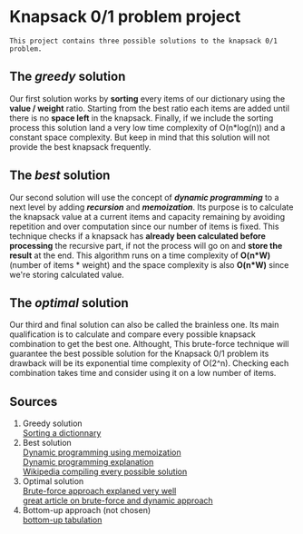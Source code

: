 # Knapsack 0/1 problem project

`This project contains three possible solutions to the knapsack 0/1 problem.` <br>
 

## The *greedy* solution 

Our first solution works by __sorting__ every items of our dictionary using the __value / weight__ ratio. Starting from the best ratio each items are added until there is no __space left__ in the knapsack. Finally, if we include the sorting process this solution land a very low time complexity of O(n*log(n)) and a constant space complexity. But keep in mind that this solution will not provide the best knapsack frequently.

## The *best* solution
Our second solution will use the concept of __*dynamic programming*__ to a next level by adding __*recursion*__  and __*memoization*__. Its purpose is to calculate the knapsack value at a current items and capacity remaining by avoiding repetition and over computation since our number of items is fixed. This technique checks if a knapsack has __already been calculated before processing__ the recursive part, if not the process will go on and __store the result__ at the end. This algorithm runs on a time complexity of __O(n*W)__ (number of items * weight) and the space complexity is also  __O(n*W)__ since we're storing calculated value.    

## The *optimal* solution
Our third and final solution can also be called the brainless one. Its main qualification is to calculate and compare every possible knapsack combination to get the best one. Althought, This brute-force technique will guarantee the best possible solution for the Knapsack 0/1 problem its drawback will be its exponential time complexity of O(2^n). Checking each combination takes time and consider using it on a low number of items.

## Sources

1. Greedy solution <br>
[Sorting a dictionnary](https://stackoverflow.com/a/613218)
1. Best solution <br>
[Dynamic programming using memoization](https://youtu.be/xOlhR_2QCXY) <br>
[Dynamic programming explanation](https://youtu.be/nLmhmB6NzcM) <br>
[Wikipedia compiling every possible solution](https://en.wikipedia.org/wiki/Knapsack_problem)
1. Optimal solution <br>
[Brute-force approach explaned very well](https://youtu.be/81vqsCxHWAw) <br>
[great article on brute-force and dynamic approach](https://www.educative.io/blog/0-1-knapsack-problem-dynamic-solution)
1. Bottom-up approach (not chosen) <br>
[bottom-up tabulation](https://youtu.be/cJ21moQpofY)
